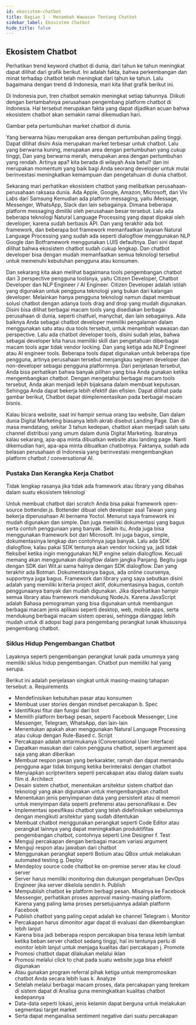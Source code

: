```yaml
---
id: ekosistem-chatbot
title: Bagian 1 - Menambah Wawasan Tentang Chatbot
sidebar_label: Ekosistem Chatbot
hide_title: false
---
```

## Ekosistem Chatbot

Perhatikan trend keyword chatbot di dunia, dari tahun ke tahun meningkat dapat dilihat dari grafik berikut. Ini adalah fakta, bahwa perkembangan dan minat terhadap chatbot telah meningkat dari tahun ke tahun. Lalu bagaimana dengan trend di Indonesia, mari kita lihat grafik berikut ini.

Di Indonesia pun, tren chatbot semakin meningkat setiap tahunnya. Diikuti dengan bertambahnya perusahaan pengembang platform chatbot di Indonesia. Hal tersebut merupakan fakta yang dapat dijadikan acuan bahwa ekosistem chatbot akan semakin ramai dikemudian hari.

Gambar peta pertumbuhan market chatbot di dunia.

Yang berwarna hijau merupakan area dengan pertumbuhan paling tinggi. Dapat dilihat disini Asia merupakan market terbesar untuk chatbot. Lalu yang berwarna kuning, merupakan area dengan pertumbuhan yang cukup tinggi, Dan yang berwarna merah, merupakan area dengan pertumbuhan yang rendah.
Artinya apa? kita berada di wilayah Asia betul? dan ini merupakan momentum yang baik bagi Anda seorang developer untuk mulai berinvestasi meningkatkan kemampuan dan pengetahuan di dunia chatbot.

Sekarang mari perhatikan ekosistem chatbot yang melibatkan perusahaan-perusahaan raksasa dunia. Ada Apple, Google, Amazon, Microsoft, dan Viv Labs dari Samsung
Kemudian ada platform messaging, yaitu iMessage, Messenger, WhatsApp, Slack dan lain sebagainya. Dimana beberapa platform messaging dimiliki oleh perusahaan besar tersebut.
Lalu ada beberapa teknologi Natural Language Processing yang dapat dipakai oleh developer, karena sudah berbasis API.
Dan yang terakhir ada bot framework, dan beberapa bot framework memanfaatkan layanan Natural Language Processing yang sudah ada seperti dialogflow menggunakan NLP Google dan Botframework menggunakan LUIS defaultnya.
Dari sini dapat dilihat bahwa ekosistem chatbot sudah cukup lengkap. Dan chatbot developer bisa dengan mudah memanfaatkan semua teknologi tersebut untuk memenuhi kebutuhan pengguna atau konsumen.

Dan sekarang kita akan melihat bagaimana tools pengembangan chatbot dari 3 perspective pengguna toolsnya, yaitu Citizen Developer, Chatbot Developer dan NLP Engineer / AI Engineer.
Citizen Developer adalah istilah yang digunakan untuk pengguna teknologi yang bukan dari kalangan developer. Melainkan hanya pengguna teknologi namun dapat membuat solusi chatbot dengan adanya tools drag and drop yang mudah digunakan.
Disini bisa dilihat berbagai macam tools yang disediakan berbagai perusahaan di dunia, seperti chatfuel, manychat, dan lain sebagainya. Ada baiknya Anda sebagai chatbot developer memiliki pengalaman dalam menggunakan satu atau dua tools tersebut, untuk menambah wawasan dan perspective.
Lalu ada chatbot developer tools, disini sudah jelas, bahwa sebagai developer kita harus memiliki skill dan pengetahuan diberbagai macam tools agar tidak vendor locking.
Dan yang ketiga ada NLP Engineer atau AI engineer tools. Beberapa tools dapat digunakan untuk beberapa tipe pengguna, artinya perusahaan tersebut menjangkau segmen developer dan non-developer sebagai pengguna platformnya.
Dari penjelasan tersebut, Anda bisa perhatikan bahwa banyak pilihan yang bisa Anda gunakan ketika mengembangkan chatbot. Dengan mengetahui berbagai macam tools tersebut, Anda akan menjadi lebih bijaksana dalam membuat keputusan. Sehingga Anda dapat bekerja lebih efektif dan efisien.
Dapat dilihat pada gambar berikut, Chatbot dapat diimplementasikan pada berbagai macam bisnis.
 
Kalau bicara website, saat ini hampir semua orang tau website, Dan dalam dunia Digital Marketing biasanya lebih akrab disebut Landing Page. Dan di masa mendatang, sekitar 3 tahun kedepan, chatbot akan menjadi salah satu channel distribusi yang umum dalam dunia Digital Marketing.  Ibaratnya kalau sekarang, apa-apa minta dibuatkan website atau landing page. Nanti dikemudian hari, apa-apa minta dibuatkan chatbotnya.
Faktanya, sudah ada belasan perusahaan di Indonesia yang berinvestasi mengembangkan platform chatbot / conversational AI.

### Pustaka Dan Kerangka Kerja Chatbot

Tidak lengkap rasanya jika tidak ada framework atau library yang dibahas dalam suatu ekosistem teknologi
 
Untuk membuat chatbot dari scratch Anda bisa pakai framework open-source bottender.js. Bottender dibuat oleh developer asal Taiwan yang bekerja diperusahaan AI bernama Yoctol. Menurut saya framework ini mudah digunakan dan simple. Dan juga memiliki dokumentasi yang bagus serta contoh penggunaan yang banyak. Selain itu, Anda juga bisa menggunakan framework bot dari Microsoft. Ini juga bagus, simple, dokumentasinya lengkap dan contohnya juga banyak.
Lalu ada SDK dialogflow, kalau pakai SDK tentunya akan vendor locking ya, jadi tidak fleksibel ketika ingin menggunakan NLP engine selain dialogflow. Kecuali memang akan menggunakan dialogflow dalam jangka Panjang. Begitu juga dengan SDK dari Wit.ai sama halnya dengan SDK dialogflow. Dan yang terakhir ada Botman. Dokumentasinya bagus, ada online coursenya, supportnya juga bagus.
Framework dan library yang saya sebutkan disini adalah yang memiliki kriteria project aktif, dokumentasinya bagus, contoh penggunaanya banyak dan mudah digunakan. Jika diperhatikan hampir semua library atau framework mendukung NodeJs. Karena JavaScript adalah Bahasa pemograman yang bisa digunakan untuk membangun berbagai macam jenis aplikasi seperti desktop, web, mobile apps, serta mendukung berbagai macam sistem operasi, sehingga dianggap lebih mudah untuk di adopsi bagi para pengembang perangkat lunak khususnya pengembang chatbot.


### Siklus Hidup Pengembangan Chatbot

Layaknya seperti pengembangan perangkat lunak pada umumnya yang memiliki siklus hidup pengembangan. Chatbot pun memiliki hal yang serupa. 
 

Berikut ini adalah penjelasan singkat untuk masing-masing tahapan tersebut:
a.	Requirements
-	Mendefinisikan kebutuhan pasar atau konsumen
-	Membuat user stories dengan mindset percakapan
b.	Spec
-	Identifikasi fitur dan fungsi dari bot
-	Memilih platform berbagi pesan, seperti Facebook Messenger, Line Messenger, Telegram, WhatsApp, dan lain-lain
-	Menentukan apakah akan menggunakan Natural Language Processing atau cukup dengan Rule-Based
c.	Script
-	Percakapan adalah antarmukanya (Conversational User Interface)
-	Dapatkan masukan dari calon pengguna chatbot, seperti argument apa saja yang akan diberikan
-	Membuat respon pesan yang berkarakter, ramah dan dapat memandu pengguna agar tidak bingung ketika berinteraksi dengan chatbot
-	Menyiapkan scriptwriters seperti percakapan atau dialog dalam suatu film
d.	Architect
-	Desain sistem chatbot, menentukan arsitektur sistem chatbot dan teknologi yang akan digunakan untuk mengembangkan chatbot
-	Menentukan jenis penyimpanan data yang persistent atau di memori untuk menyimpan data seperti preferensi atau personafikasi
e.	Dev
-	Implementasi spesifikasi chatbot yang telah didefinisikan sebelumnya dengan mengikuti arsitektur yang sudah ditentukan
-	Membuat chatbot menggunakan perangkat seperti Code Editor atau perangkat lainnya yang dapat meningkatkan produktifitas pengembangan chatbot, contohnya seperti Line Designer
f.	Test
-	Menguji percakapan dengan berbagai macam variasi argument
-	Menguji respon atau jawaban dari chatbot
-	Menggunakan perangkat seperti Botium atau QBox untuk melakukan automated testing
g.	Deploy
-	Mendeploy source code chatbot ke on-premise server atau ke cloud server
-	Server harus memiliki monitoring dan dukungan pengetahuan DevOps Engineer jika server dikelola sendiri
h.	Publish
-	Mempublish chatbot ke platform berbagi pesan. Misalnya ke Facebook Messenger, perhatikan proses approval masing-masing platform. Karena yang paling lama proses persetujuannya adalah platform Facebook
-	Publish chatbot yang paling cepat adalah ke channel Telegram
i.	Monitor
-	Percakapan harus dimonitor agar dapat di evaluasi dan dikembangkan lebih lanjut
-	Karena bisa jadi beberapa respon percakapan bisa terasa lebih lambat ketika beban server chatbot sedang tinggi, hal ini tentunya perlu di monitor lebih lanjut untuk menjaga kualitas dari percakapan
j.	Promote
-	Promosi chatbot dapat dilakukan melalui iklan
-	Promosi melalui click to chat pada suatu website juga bisa efektif digunakan
-	Atau gunakan program referral pihak ketiga untuk mempromosikan chatbot Anda secara lebih luas
k.	Analyze
-	Setelah melalui berbagai macam proses, data percakapan yang terekam di sistem dapat di Analisa guna meningkatkan kualitas chatbot kedepannya
-	Data-data seperti lokasi, jenis kelamin dapat berguna untuk melakukan segmentasi target market
-	Serta dapat menganalisa sentiment negative dari suatu percakapan
